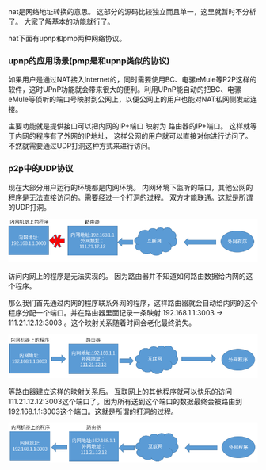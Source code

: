 nat是网络地址转换的意思。 这部分的源码比较独立而且单一，这里就暂时不分析了。 大家了解基本的功能就行了。

nat下面有upnp和pmp两种网络协议。

### upnp的应用场景(pmp是和upnp类似的协议)
如果用户是通过NAT接入Internet的，同时需要使用BC、电骡eMule等P2P这样的软件，这时UPnP功能就会带来很大的便利。利用UPnP能自动的把BC、电骡eMule等侦听的端口号映射到公网上，以便公网上的用户也能对NAT私网侧发起连接。

主要功能就是提供接口可以把内网的IP+端口 映射为 路由器的IP+端口。 这样就等于内网的程序有了外网的IP地址， 这样公网的用户就可以直接对你进行访问了。 不然就需要通过UDP打洞这种方式来进行访问。

### p2p中的UDP协议
现在大部分用户运行的环境都是内网环境。 内网环境下监听的端口，其他公网的程序是无法直接访问的。需要经过一个打洞的过程。 双方才能联通。这就是所谓的UDP打洞。

<img src="../../img/nat_1.png">

访问内网上的程序是无法实现的。 因为路由器并不知道如何路由数据给内网的这个程序。

那么我们首先通过内网的程序联系外网的程序，这样路由器就会自动给内网的这个程序分配一个端口。并在路由器里面记录一条映射 192.168.1.1:3003 -> 111.21.12.12:3003 。这个映射关系随着时间会老化最终消失。

<img src="../../img/nat_2.png">

等路由器建立这样的映射关系后。 互联网上的其他程序就可以快乐的访问111.21.12.12:3003这个端口了。因为所有送到这个端口的数据最终会被路由到192.168.1.1:3003这个端口。这就是所谓的打洞的过程。

<img src="../../img/nat_3.png">













